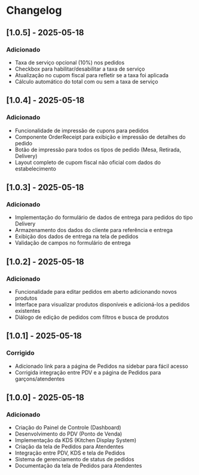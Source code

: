 
# Changelog

## [1.0.5] - 2025-05-18
### Adicionado
- Taxa de serviço opcional (10%) nos pedidos
- Checkbox para habilitar/desabilitar a taxa de serviço
- Atualização no cupom fiscal para refletir se a taxa foi aplicada
- Cálculo automático do total com ou sem a taxa de serviço

## [1.0.4] - 2025-05-18
### Adicionado
- Funcionalidade de impressão de cupons para pedidos
- Componente OrderReceipt para exibição e impressão de detalhes do pedido 
- Botão de impressão para todos os tipos de pedido (Mesa, Retirada, Delivery)
- Layout completo de cupom fiscal não oficial com dados do estabelecimento

## [1.0.3] - 2025-05-18
### Adicionado
- Implementação do formulário de dados de entrega para pedidos do tipo Delivery
- Armazenamento dos dados do cliente para referência e entrega
- Exibição dos dados de entrega na tela de pedidos
- Validação de campos no formulário de entrega

## [1.0.2] - 2025-05-18
### Adicionado
- Funcionalidade para editar pedidos em aberto adicionando novos produtos
- Interface para visualizar produtos disponíveis e adicioná-los a pedidos existentes
- Diálogo de edição de pedidos com filtros e busca de produtos

## [1.0.1] - 2025-05-18
### Corrigido
- Adicionado link para a página de Pedidos na sidebar para fácil acesso
- Corrigida integração entre PDV e a página de Pedidos para garçons/atendentes

## [1.0.0] - 2025-05-18
### Adicionado
- Criação do Painel de Controle (Dashboard)
- Desenvolvimento do PDV (Ponto de Venda)
- Implementação da KDS (Kitchen Display System)
- Criação da tela de Pedidos para Atendentes
- Integração entre PDV, KDS e tela de Pedidos
- Sistema de gerenciamento de status de pedidos
- Documentação da tela de Pedidos para Atendentes
